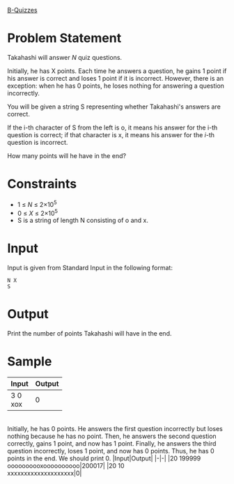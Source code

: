 [B-Quizzes](https://atcoder.jp/contests/abc184/tasks/abc184_b)
# Problem Statement
Takahashi will answer *N* quiz questions.  
  
Initially, he has X points. Each time he answers a question, he gains 1 point if his answer is correct and loses 1 point if it is incorrect.
However, there is an exception: when he has 0 points, he loses nothing for answering a question incorrectly.  
  
You will be given a string S representing whether Takahashi's answers are correct.  
  
If the i-th character of S from the left is o, it means his answer for the i-th question is correct; if that character is x, it means his answer for the *i*-th question is incorrect.  
  
How many points will he have in the end?  
# Constraints
* 1 ≤ *N* ≤ 2×10<sup>5<sup/>
* 0 ≤ *X* ≤ 2×10<sup>5<sup/>
* S is a string of length N consisting of o and x.
# Input
Input is given from Standard Input in the following format:
```
N X
S
```
# Output
Print the number of points Takahashi will have in the end.
# Sample
|Input|Output|
|-|-|
|3 0<br/>xox|0|
<br/>
  Initially, he has 0 points.
He answers the first question incorrectly but loses nothing because he has no point.
Then, he answers the second question correctly, gains 1 point, and now has 1 point.
Finally, he answers the third question incorrectly, loses 1 point, and now has 0 points.
Thus, he has 0 points in the end. We should print 0.
|Input|Output|
|-|-|
|20 199999<br/>oooooooooxoooooooooo|200017|
|20 10<br/>xxxxxxxxxxxxxxxxxxxx|0|
